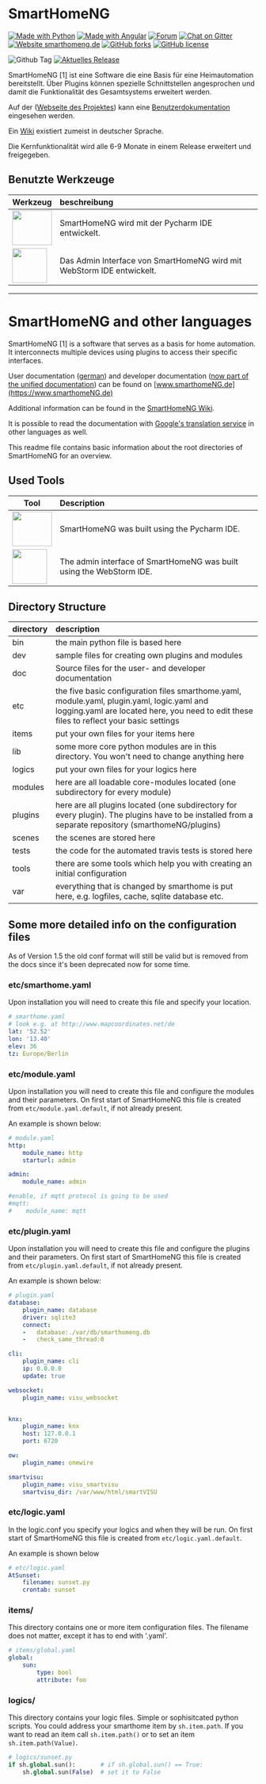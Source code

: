 

# SmartHomeNG

[![Made with Python](https://img.shields.io/badge/made%20with-Python-blue.svg)](https://www.python.org)
[![Made with Angular](https://img.shields.io/badge/made%20with-Angular-blue.svg)](https://angular.io)
[![Forum](https://img.shields.io/badge/forum-KNX_User_Forum-brightgreen.svg)](https://knx-user-forum.de/forum/supportforen/smarthome-py)
[![Chat on Gitter](https://img.shields.io/badge/chat-On_Gitter-brightgreen)](https://gitter.im/smarthomeNG/smarthome?utm_source=badge&utm_medium=badge&utm_campaign=pr-badge&utm_content=badge)
[![Website smarthomeng.de](https://img.shields.io/website-up-down-green-red/http/smarthomeng.de.svg)](http://smarthomeng.de/)
[![GitHub forks](https://badgen.net/github/forks/smarthomeNG/smarthome/)](https://GitHub.com/smarthomeNG/smarthome/network/)
[![GitHub license](https://img.shields.io/github/license/smarthomeNG/smarthome.svg)](https://github.com/smarthomeNG/smarthome/blob/master/LICENSE)

![Github Tag](https://img.shields.io/github/v/release/smarthomeng/smarthome?sort=semver)
[![Aktuelles Release](https://img.shields.io/github/workflow/status/smarthomeNG/smarthome/Unittest%20Workflow%20Core/master)](https://github.com/smarthomeNG/smarthome/actions/workflows/unittests.yml)

SmartHomeNG [1] ist eine Software die eine Basis für eine Heimautomation bereitstellt. Über Plugins können spezielle Schnittstellen angesprochen und damit die Funktionalität des Gesamtsystems erweitert werden.

Auf der ([Webseite des Projektes](https://www.smarthomeNG.de)) kann eine [Benutzerdokumentation](https://www.smarthomeNG.de) eingesehen werden.

Ein [Wiki](https://github.com/smarthomeNG/smarthome/wiki) existiert zumeist in deutscher Sprache.

Die Kernfunktionalität wird alle 6-9 Monate in einem Release erweitert und freigegeben.

## Benutzte Werkzeuge

| Werkzeug | beschreibung |
| ---     | :--- |
| <a href="https://www.jetbrains.com/?from=SmartHomeNG"><img src="https://smarthomeng.de/images/pycharm-logo.png" width="80" height="70"></a> | SmartHomeNG wird mit der Pycharm IDE entwickelt. |
| <a href="https://www.jetbrains.com/?from=SmartHomeNG"><img src="https://smarthomeng.de/images/webstorm-logo.png" width="70" height="70"></a> | Das Admin Interface von SmartHomeNG wird mit WebStorm IDE entwickelt. |

<nr>
    
---

# SmartHomeNG and other languages

SmartHomeNG [1] is a software that serves as a basis for home automation. It interconnects multiple devices using plugins to access their specific interfaces.

User documentation ([german](http://docs.smarthomeNG.de)) and developer documentation ([now part of the unified documentation](http://docs.smarthomeng.de/entwicklung/entwicklung.html)) can be found on [www.smarthomeNG.de](https://www.smarthomeNG.de)

Additional information can be found in the [SmartHomeNG Wiki](https://github.com/smarthomeNG/smarthome/wiki).

It is possible to read the documentation with [Google's translation service](https://translate.google.com/translate?hl=&sl=de&tl=en&u=https://www.smarthomeng.de/dev/user/) in other languages as well.

This readme file contains basic information about the root directories of SmartHomeNG for an overview.


## Used Tools

| Tool | Description |
| ---     | :--- |
| <a href="https://www.jetbrains.com/?from=SmartHomeNG"><img src="https://smarthomeng.de/images/pycharm-logo.png" width="80" height="70"></a> | SmartHomeNG was built using the Pycharm IDE. |
| <a href="https://www.jetbrains.com/?from=SmartHomeNG"><img src="https://smarthomeng.de/images/webstorm-logo.png" width="70" height="70"></a> | The admin interface of SmartHomeNG was built using the WebStorm IDE. |


## Directory Structure

| directory | description|
| ---       | :--- |
|bin 	    | the main python file is based here |
|dev 	    | sample files for creating own plugins and modules |
|doc 	    | Source files for the user- and developer documentation |
|etc 	    | the five basic configuration files smarthome.yaml, module.yaml, plugin.yaml, logic.yaml and logging.yaml are located here, you need to edit these files to reflect your basic settings |
|items 	    | put your own files for your items here |
|lib 	    | some more core python modules are in this directory. You won't need to change anything here |
|logics     | put your own files for your logics here |
|modules    | here are all loadable core-modules located (one subdirectory for every module) |
|plugins    | here are all plugins located (one subdirectory for every plugin). The plugins have to be installed from a separate repository (smarthomeNG/plugins) |
|scenes     | the scenes are stored here |
|tests      | the code for the automated travis tests is stored here |
|tools      | there are some tools which help you with creating an initial configuration |
|var 	    | everything that is changed by smarthome is put here, e.g. logfiles, cache, sqlite database etc. |

## Some more detailed info on the configuration files

As of Version 1.5 the old conf format will still be valid but is removed from the docs since it's been deprecated now for some time.

### etc/smarthome.yaml
Upon installation you will need to create this file and specify your location.

```yaml
# smarthome.yaml
# look e.g. at http://www.mapcoordinates.net/de
lat: '52.52'
lon: '13.40'
elev: 36
tz: Europe/Berlin
```

### etc/module.yaml
Upon installation you will need to create this file and configure the modules and their parameters. On first start of SmartHomeNG this file is created from ```etc/module.yaml.default```, if not already present.

An example is shown below:

```yaml
# module.yaml
http:
    module_name: http
    starturl: admin

admin:
    module_name: admin

#enable, if mqtt protocol is going to be used
#mqtt:
#    module_name: mqtt

```
### etc/plugin.yaml
Upon installation you will need to create this file and configure the plugins and their parameters. On first start of SmartHomeNG this file is created from ```etc/plugin.yaml.default```, if not already present.


An example is shown below:

```yaml
# plugin.yaml
database:
    plugin_name: database
    driver: sqlite3
    connect:
    -   database:./var/db/smarthomeng.db
    -   check_same_thread:0

cli:
    plugin_name: cli
    ip: 0.0.0.0
    update: true

websocket:
    plugin_name: visu_websocket


knx:
    plugin_name: knx
    host: 127.0.0.1
    port: 6720

ow:
    plugin_name: onewire

smartvisu:
    plugin_name: visu_smartvisu
    smartvisu_dir: /var/www/html/smartVISU


```

### etc/logic.yaml
In the logic.conf you specify your logics and when they will be run. 
On first start of SmartHomeNG this file is created from ```etc/logic.yaml.default```.

 An example is shown below

```yaml
# etc/logic.yaml
AtSunset:
    filename: sunset.py
    crontab: sunset
```

### items/
This directory contains one or more item configuration files.
The filename does not matter, except it has to end with '.yaml'.


```yaml
# items/global.yaml
global:
    sun:
        type: bool
        attribute: foo
```

### logics/
This directory contains your logic files. Simple or sophisitcated python scripts. You could address your smarthome item by `sh.item.path`.
If you want to read an item call `sh.item.path()` or to set an item `sh.item.path(Value)`.

```python
# logics/sunset.py
if sh.global.sun():       # if sh.global.sun() == True:
    sh.global.sun(False)  # set it to False
```
